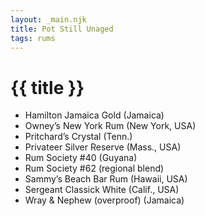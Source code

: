 ```yaml
---
layout: _main.njk
title: Pot Still Unaged
tags: rums
---
```

<!-- markdownlint-disable MD025 -->
# {{ title }}
<!-- markdownlint-disable MD025 -->

<div class="index">

* Hamilton Jamaica Gold (Jamaica)
* Owney&rsquo;s New York Rum (New York, USA)
* Pritchard&rsquo;s Crystal (Tenn.)
* Privateer Silver Reserve (Mass., USA)
* Rum Society #40 (Guyana)
* Rum Society #62 (regional blend)
* Sammy&rsquo;s Beach Bar Rum (Hawaii, USA)
* Sergeant Classick White (Calif., USA)
* Wray &amp; Nephew (overproof) (Jamaica)

</div>
